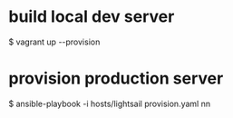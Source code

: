 # build local dev server

$ vagrant up --provision

# provision production server

$ ansible-playbook -i hosts/lightsail provision.yaml
nn
